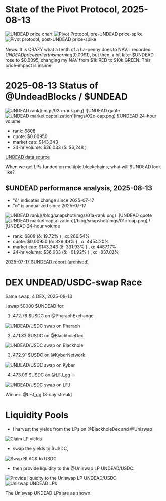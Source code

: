 # State of the Pivot Protocol, 2025-08-13 

![UNDEAD price chart](imgs/01a-undead.png) 
![Pivot Protocol, pre-UNDEAD price-spike](imgs/01b-pre.png) 
![Pivot protocol, post-UNDEAD price-spike](imgs/01c-post.png) 

News: It is CRAZY what a tenth of a ha-penny does to NAV. I recorded $UNDEAD price earlier this morning ($0.0091), but then, a bit later $UNDEAD rose to $0.0095, changing my NAV from $1k RED to $10k GREEN. This price-impact is insane! 
# 2025-08-13 Status of @UndeadBlocks / $UNDEAD 

![$UNDEAD rank](imgs/02a-rank.png) 
![$UNDEAD quote](imgs/02b-quote.png) 
![$UNDEAD market captalization](imgs/02c-cap.png) 
![$UNDEAD 24-hour volume](imgs/02d-vol.png) 

* rank: 6808 
* quote: $0.00950 
* market cap: $143,343 
* 24-hr volume: $36,033 (δ: $6,248 ) 


[UNDEAD data source](https://www.coingecko.com/en/coins/undead-blocks) 



When we get LPs funded on multiple blockchains, what will $UNDEAD look like? 

## $UNDEAD performance analysis, 2025-08-13 

* "δ" indicates change since 2025-07-17 
* "α" is annualized since 2025-07-17 

![$UNDEAD rank](/blog/snapshot/imgs/01a-rank.png) 
![$UNDEAD quote](/blog/snapshot/imgs/01b-quote.png) 
![$UNDEAD market captalization](/blog/snapshot/imgs/01c-cap.png) 
![$UNDEAD 24-hour volume](/blog/snapshot/imgs/01d-vol.png) 

* rank: 6808 (δ: 19.72% ) , α: 266.54% 
* quote: $0.00950 (δ: 329.49% ) , α: 4454.20% 
* market cap: $143,343 (δ: 331.93% ) , α: 4487.17% 
* 24-hr volume: $36,033 (δ: -61.92% ) , α: -837.02% 

[2025-07-17 $UNDEAD report (archived)](https://github.com/pivoteur/biz/tree/main/blog/snapshot) 
# DEX UNDEAD/USDC-swap Race 

Same swap; 4 DEX, 2025-08-13 

I swap 50000 $UNDEAD for: 

1. 472.76 $USDC on @PharaohExchange 

![UNDEAD/USDC swap on Pharaoh](imgs/03a-pharaoh.png) 

2. 471.82 $USDC on @BlackholeDex 

![UNDEAD/USDC swap on Blackhole](imgs/03b-blackhole.png) 

3. 472.91 $USDC on @KyberNetwork 

![UNDEAD/USDC swap on Kyber](imgs/03c-kyber.png) 

4. 473.09 $USDC on @LFJ_gg 💥 

![UNDEAD/USDC swap on LFJ](imgs/03d-lfj.png) 

Winner: @LFJ_gg (3-day streak) 
# Liquidity Pools 

* I harvest the yields from the LPs on @BlackholeDex and @Uniswap 

![Claim LP yields](imgs/04a-claim.png) 

* swap the yields to $USDC, 

![Swap BLACK to USDC](imgs/04b-swap.png) 

* then provide liquidity to the @Uniswap LP UNDEAD/USDC. 

![Provide liquidity to the Uniswap LP UNDEAD/USDC](imgs/04c-provide.png) 
![Uniswap UNDEAD LPs](imgs/04d-lps.png) 

The Uniswap UNDEAD LPs are as shown. 
